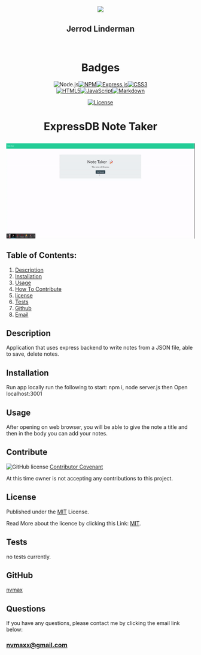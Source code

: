 
  <div id="header" align="center">
  <img src="https://media.giphy.com/media/M9gbBd9nbDrOTu1Mqx/giphy.gif" width="100"/>
  </div>
  <div align="center">
  
  ## Jerrod Linderman

  </div>
  <div align="center">
  <img src="https://komarev.com/ghpvc/?username=nvmax&style=flat-square&color=blue" alt=""/>
  </div>
  
  
  <h1 align="center">Badges</h1>
  <div align="center">
  <div align="center" style="display:block; width:300px; >
  
  [![Node.js](https://img.shields.io/badge/Node.js-blue.svg)](https://badges.greenkeeper.io/Node.js)[![NPM](https://img.shields.io/badge/NPM-orange.svg)](https://badges.greenkeeper.io/NPM)[![Express.js](https://img.shields.io/badge/Express.js-red.svg)](https://badges.greenkeeper.io/Express.js)[![CSS3](https://img.shields.io/badge/CSS3-green.svg)](https://badges.greenkeeper.io/CSS3)[![HTML5](https://img.shields.io/badge/HTML5-orange.svg)](https://badges.greenkeeper.io/HTML5)[![JavaScript](https://img.shields.io/badge/JavaScript-blue.svg)](https://badges.greenkeeper.io/JavaScript)[![Markdown](https://img.shields.io/badge/Markdown-blue.svg)](https://badges.greenkeeper.io/Markdown)

  [![License](https://img.shields.io/badge/License-MIT-blue.svg)](https://opensource.org/licenses/MIT)
  
  
  </div>
  </div>
  
  <h1 align="center">
  
  ExpressDB Note Taker </h1>
 ![image](./public/assets/images/notes.gif)

  
  
  ## Table of Contents:
  1. [Description](#description)
  2. [Installation](#installation)
  3. [Usage](#usage)
  4. [How To Contribute](#contribute)
  5. [license](#license)
  6. [Tests](#tests)
  7. [Github](#github)
  8. [Email](#questions)

  ## Description
  Application that uses express backend to write notes from a JSON file, able to save, delete notes. 



  ## Installation
  Run app locally run the following to start: npm i, node server.js then Open localhost:3001



  ## Usage
  After opening on web browser, you will be able to give the note a title and then in the body you can add your notes.


 
  ## Contribute
  ![GitHub license](https://img.shields.io/badge/Made%20by-%40nvmax-blue)
  [Contributor Covenant](https://www.contributor-covenant.org/)

  At this time owner is not accepting any contributions to this project.



  ## License

  Published under the [MIT](license.txt) License.
  

  Read More about the licence by clicking this Link: [MIT](https://opensource.org/licenses/MIT).
 

  ## Tests
  no tests currently.



  ## GitHub
  [nvmax](https://github.com/nvmax)

  ## Questions
  If you have any questions, please contact me by clicking the email link below:
  ### [nvmaxx@gmail.com](nvmaxx@gmail.com) 

 
